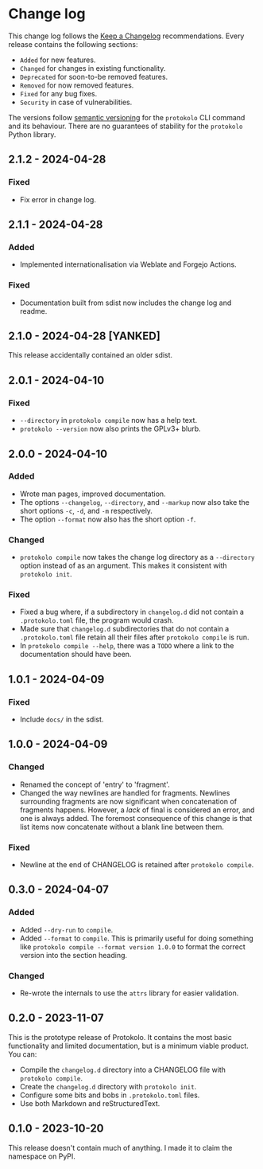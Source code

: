 <!--
SPDX-FileCopyrightText: 2023 Carmen Bianca BAKKER <carmen@carmenbianca.eu>

SPDX-License-Identifier: CC-BY-SA-4.0 OR GPL-3.0-or-later
-->

# Change log

This change log follows the [Keep a Changelog](http://keepachangelog.com/)
recommendations. Every release contains the following sections:

- `Added` for new features.
- `Changed` for changes in existing functionality.
- `Deprecated` for soon-to-be removed features.
- `Removed` for now removed features.
- `Fixed` for any bug fixes.
- `Security` in case of vulnerabilities.

The versions follow [semantic versioning](https://semver.org) for the
`protokolo` CLI command and its behaviour. There are no guarantees of stability
for the `protokolo` Python library.

<!-- protokolo-section-tag -->

## 2.1.2 - 2024-04-28

### Fixed

- Fix error in change log.

## 2.1.1 - 2024-04-28

### Added

- Implemented internationalisation via Weblate and Forgejo Actions.

### Fixed

- Documentation built from sdist now includes the change log and readme.

## 2.1.0 - 2024-04-28 [YANKED]

This release accidentally contained an older sdist.

## 2.0.1 - 2024-04-10

### Fixed

- `--directory` in `protokolo compile` now has a help text.
- `protokolo --version` now also prints the GPLv3+ blurb.

## 2.0.0 - 2024-04-10

### Added

- Wrote man pages, improved documentation.
- The options `--changelog`, `--directory`, and `--markup` now also take the
  short options `-c`, `-d`, and `-m` respectively.
- The option `--format` now also has the short option `-f`.

### Changed

- `protokolo compile` now takes the change log directory as a `--directory`
  option instead of as an argument. This makes it consistent with
  `protokolo init`.

### Fixed

- Fixed a bug where, if a subdirectory in `changelog.d` did not contain a
  `.protokolo.toml` file, the program would crash.
- Made sure that `changelog.d` subdirectories that do not contain a
  `.protokolo.toml` file retain all their files after `protokolo compile` is
  run.
- In `protokolo compile --help`, there was a `TODO` where a link to the
  documentation should have been.

## 1.0.1 - 2024-04-09

### Fixed

- Include `docs/` in the sdist.

## 1.0.0 - 2024-04-09

### Changed

- Renamed the concept of 'entry' to 'fragment'.
- Changed the way newlines are handled for fragments. Newlines surrounding
  fragments are now significant when concatenation of fragments happens.
  However, a _lack_ of final is considered an error, and one is always added.
  The foremost consequence of this change is that list items now concatenate
  without a blank line between them.

### Fixed

- Newline at the end of CHANGELOG is retained after `protokolo compile`.

## 0.3.0 - 2024-04-07

### Added

- Added `--dry-run` to `compile`.
- Added `--format` to `compile`. This is primarily useful for doing something
  like `protokolo compile --format version 1.0.0` to format the correct version
  into the section heading.

### Changed

- Re-wrote the internals to use the `attrs` library for easier validation.

## 0.2.0 - 2023-11-07

This is the prototype release of Protokolo. It contains the most basic
functionality and limited documentation, but is a minimum viable product. You
can:

- Compile the `changelog.d` directory into a CHANGELOG file with
  `protokolo compile`.
- Create the `changelog.d` directory with `protokolo init`.
- Configure some bits and bobs in `.protokolo.toml` files.
- Use both Markdown and reStructuredText.

## 0.1.0 - 2023-10-20

This release doesn't contain much of anything. I made it to claim the namespace
on PyPI.
